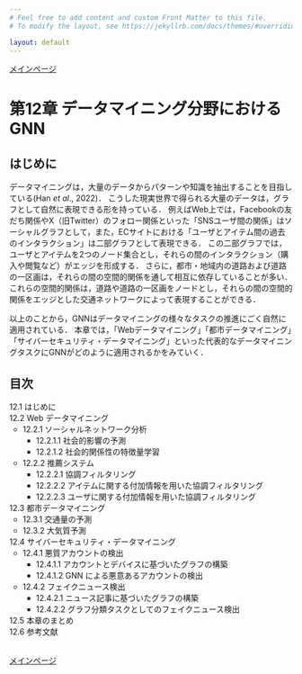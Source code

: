 ```yaml
---
# Feel free to add content and custom Front Matter to this file.
# To modify the layout, see https://jekyllrb.com/docs/themes/#overriding-theme-defaults

layout: default
---
```

<a href="../">メインページ</a>
<h1>第12章 データマイニング分野におけるGNN</h1>

<h2>はじめに</h2>

データマイニングは，大量のデータからパターンや知識を抽出することを目指している(Han *et al*., 2022)． こうした現実世界で得られる大量のデータは，グラフとして自然に表現できる形を持っている． 例えばWeb上では，Facebookの友だち関係やX（旧Twitter）のフォロー関係といった「SNSユーザ間の関係」はソーシャルグラフとして，また，ECサイトにおける「ユーザとアイテム間の過去のインタラクション」は二部グラフとして表現できる． この二部グラフでは，ユーザとアイテムを2つのノード集合とし，それらの間のインタラクション（購入や閲覧など）がエッジを形成する． さらに，都市・地域内の道路および道路の一区画は，それらの間の空間的関係を通して相互に依存していることが多い． これらの空間的関係は，道路や道路の一区画をノードとし，それらの間の空間的関係をエッジとした交通ネットワークによって表現することができる．

以上のことから，GNNはデータマイニングの様々なタスクの推進にごく自然に適用されている． 本章では，「Webデータマイニング」「都市データマイニング」「サイバーセキュリティ・データマイニング」といった代表的なデータマイニングタスクにGNNがどのように適用されるかをみていく．

<h2>目次</h2>
<ul style="list-style-type: none; padding-left:0;">
  <li>12.1 はじめに</li>
  <li>12.2 Web データマイニング
    <ul>
      <li>12.2.1 ソーシャルネットワーク分析
        <ul>
          <li>12.2.1.1 社会的影響の予測</li>
          <li>12.2.1.2 社会的関係性の特徴量学習</li>
        </ul>
      </li>
      <li>12.2.2 推薦システム
        <ul>
          <li>12.2.2.1 協調フィルタリング</li>
          <li>12.2.2.2 アイテムに関する付加情報を用いた協調フィルタリング</li>
          <li>12.2.2.3 ユーザに関する付加情報を用いた協調フィルタリング</li>
        </ul>
      </li>
    </ul>
  </li>
  <li>12.3 都市データマイニング
    <ul>
      <li>12.3.1 交通量の予測</li>
      <li>12.3.2 大気質予測</li>
    </ul>
  </li>
  <li>12.4 サイバーセキュリティ・データマイニング
    <ul>
      <li>12.4.1 悪質アカウントの検出
        <ul>
          <li>12.4.1.1 アカウントとデバイスに基づいたグラフの構築</li>
          <li>12.4.1.2 GNN による悪意あるアカウントの検出</li>
        </ul>
      </li>
      <li>12.4.2 フェイクニュース検出
        <ul>
          <li>12.4.2.1 ニュース記事に基づいたグラフの構築</li>
          <li>12.4.2.2 グラフ分類タスクとしてのフェイクニュース検出</li>
        </ul>
      </li>
    </ul>
  </li>
  <li>12.5 本章のまとめ</li>
  <li>12.6 参考文献</li>
</ul>
<br>
<a href="../">メインページ</a>
